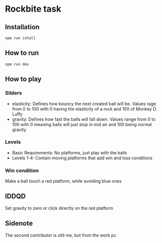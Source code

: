 # Rockbite task

## Installation

```
npm run intall
```

## How to run

```
npm run dev
```

## How to play

### Silders

- elasticity:
  Defines how bouncy the next created ball will be. Values rage from 0 to 100 with 0 having the elasticity of a rock and 100 of Monkey D. Luffy
- gravity:
  Defines how fast the balls will fall down. Values range from 0 to 100 with 0 meaning balls will just stop in mid air and 100 being normal gravity

### Levels

- Basic Requirements: No platforms, just play with the balls
- Levels 1-4: Contain moving platforms that add win and loss conditions

### Win condition

Make a ball touch a red platform, while avoiding blue ones

## IDDQD

Set gravity to zero or click directly on the red platform

## Sidenote
The second contributor is still me, but from the work pc  
